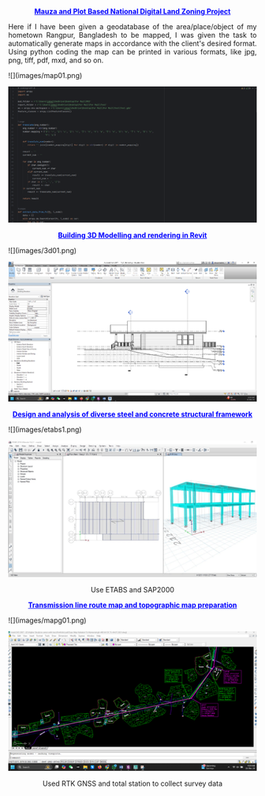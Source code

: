 <p style="text-align: center; font-weight: bold; color: blue; text-decoration: underline;">
Mauza and Plot Based National Digital Land Zoning Project
</p>
<p style="text-align: justify;">
Here if I have been given a geodatabase of the area/place/object of my hometown Rangpur, Bangladesh to be mapped, I was given the task to automatically generate maps in accordance with the client's desired format. Using python coding the map can be printed in various formats, like jpg, png, tiff, pdf, mxd, and so on.
</p>
![](images/map01.png)

![](images/map02.png)


<p style="text-align: center; font-weight: bold; color: blue; text-decoration: underline;">
Building 3D Modelling and rendering in Revit
</p>
![](images/3d01.png)

![](images/elevation.png)

<p style="text-align: center; font-weight: bold; color: blue; text-decoration: underline;">
Design and analysis of diverse steel and concrete structural framework
</p>
![](images/etabs1.png)

![](images/etabs2.png)
<p style="text-align: center">
Use ETABS and SAP2000
</p>

<p style="text-align: center; font-weight: bold; color: blue; text-decoration: underline;">
Transmission line route map and topographic map preparation
</p>
![](images/mapg01.png)

![](images/mapg02.png)
<p style="text-align: center">
Used RTK GNSS and total station to collect survey data
</p>















